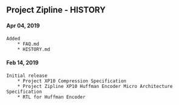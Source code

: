 ## Project Zipline - HISTORY
    
#### Apr 04, 2019
    Added
        * FAQ.md
        * HISTORY.md 

#### Feb 14, 2019
    Initial release
        * Project XP10 Compression Specification
        * Project Zipline XP10 Huffman Encoder Micro Architecture Specification
        * RTL for Huffman Encoder
